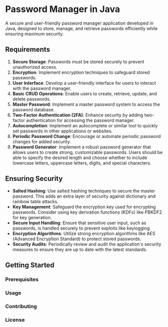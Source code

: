 
# Password Manager in Java

A secure and user-friendly password manager application developed in Java, designed to store, manage, and retrieve passwords efficiently while ensuring maximum security.

## Requirements

1.  **Secure Storage**: Passwords must be stored securely to prevent unauthorized access.
2.  **Encryption**: Implement encryption techniques to safeguard stored passwords.
3.  **User Interface**: Develop a user-friendly interface for users to interact with the password manager.
4.  **Basic CRUD Operations**: Enable users to create, retrieve, update, and delete passwords.
5.  **Master Password**: Implement a master password system to access the password database.
6.  **Two-Factor Authentication (2FA)**: Enhance security by adding two-factor authentication for accessing the password manager.
7.  **Autocompletion**: Implement an autocomplete or similar tool to quickly set passwords in other applications or websites.
8.  **Periodic Password Change**: Encourage or automate periodic password changes for added security.
9. **Password Generator**: Implement a robust password generator that allows users to create strong, customizable passwords. Users should be able to specify the desired length and choose whether to include lowercase letters, uppercase letters, digits, and special characters.

## Ensuring Security

-   **Salted Hashing**: Use salted hashing techniques to secure the master password. This adds an extra layer of security against dictionary and rainbow table attacks.
-   **Key Management**: Safeguard the encryption key used for encrypting passwords. Consider using key derivation functions (KDFs) like PBKDF2 for key generation.
-   **Secure Input Handling**: Ensure that sensitive user input, such as passwords, is handled securely to prevent exploits like keylogging.
-   **Encryption Algorithms**: Utilize strong encryption algorithms like AES (Advanced Encryption Standard) to protect stored passwords.
-   **Security Audits**: Periodically review and audit the application's security measures to ensure they are up to date with the latest standards.

## Getting Started

### Prerequisites

### Usage

### Contributing

### License

